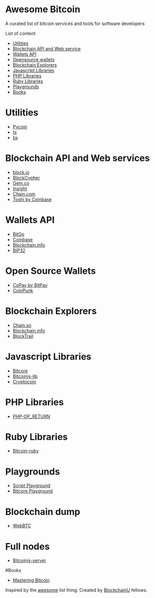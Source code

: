 Awesome Bitcoin
===============
A curated list of bitcoin services and tools for software developers

List of content

- [Utilities](#utilities)
- [Blockchain API and Web service](#blockchain-api-and-web-services)
- [Wallets API](#wallets-api)
- [Opensource wallets](#opensource-wallets)
- [Blockchain Explorers](#blockchain-explorers)
- [Javascript Libraries](#javascript-libraries)
- [PHP Libraries](#php-libraries)
- [Ruby Libraries](#ruby-libraries)
- [Playgrounds](#playgrounds)
- [Books](#books)


# Utilities
* [Pycoin](https://github.com/richardkiss/pycoin)
* [tx](https://github.com/spesmilo/sx/)
* [bx](https://github.com/libbitcoin/libbitcoin-explorer)

# Blockchain API and Web services
* [block.io](https://block.io)
* [BlockCypher](http://www.blockcypher.com)
* [Gem.co](https://gem.co)
* [Insight](https://insight.is)
* [Chain.com](https://chain.com)
* [Toshi by Coinbase](https://toshi.io/)

# Wallets API
* [BitGo](https://www.bitgo.com/api/)
* [Coinbase](https://developers.coinbase.com)
* [Blockchain.info](https://blockchain.info/api)
* [BIP32](http://bip32.org)

# Open Source Wallets
* [CoPay by BitPay](https://copay.io/)
* [CoinPunk](https://coinpunk.com/)

# Blockchain Explorers
* [Chain.so](http://chain.so)
* [Blockchain.info](https://blockchain.info)
* [BlockTrail](https://www.blocktrail.com/BTC) 

# Javascript Libraries
* [Bitcore](https://github.com/bitpay/bitcore)
* [Bitcoinjs-lib](https://github.com/bitcoinjs/bitcoinjs-lib)
* [Cryptocoin](https://github.com/cryptocoinjs/cryptocoin)

# PHP Libraries
* [PHP-OP_RETURN](https://github.com/coinspark/php-OP_RETURN)

# Ruby Libraries
* [Bitcoin-ruby](https://github.com/lian/bitcoin-ruby)

# Playgrounds
* [Script Playground](http://www.crmarsh.com/script-playground/)
* [Bitcore Playground](http://bitcore.io/playground)

# Blockchain dump
* [WebBTC](http://dumps.webbtc.com/bitcoin/)

# Full nodes
* [Bitcoinjs-server](https://github.com/bitcoinjs/bitcoinjs-server)

#Books
* [Mastering Bitcoin](https://github.com/aantonop/bitcoinbook)

Inspired by the [awesome](https://github.com/sindresorhus/awesome) list thing.
Created by [BlockchainU](http://www.blockchainu.co) fellows.
